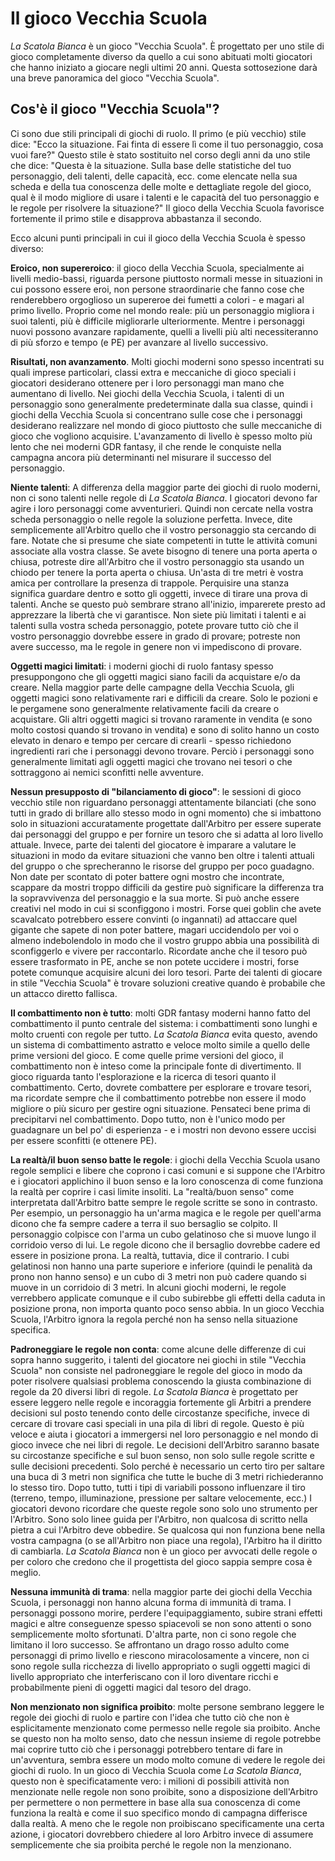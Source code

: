 # Il gioco Vecchia Scuola

*La Scatola Bianca* è un gioco "Vecchia Scuola". È progettato per uno stile di gioco completamente diverso da quello a cui sono abituati molti giocatori che hanno iniziato a giocare negli ultimi 20 anni. Questa sottosezione darà una breve panoramica del gioco "Vecchia Scuola".

## Cos'è il gioco "Vecchia Scuola"?

Ci sono due stili principali di giochi di ruolo. Il primo (e più vecchio) stile dice: "Ecco la situazione. Fai finta di essere lì come il tuo personaggio, cosa vuoi fare?" Questo stile è stato sostituito nel corso degli anni da uno stile che dice: "Questa è la situazione. Sulla base delle statistiche del tuo personaggio, deli talenti, delle capacità, ecc. come elencate nella sua scheda e della tua conoscenza delle molte e dettagliate regole del gioco, qual è il modo migliore di usare i talenti e le capacità del tuo personaggio e le regole per risolvere la situazione?" Il gioco della Vecchia Scuola favorisce fortemente il primo stile e disapprova abbastanza il secondo.

Ecco alcuni punti principali in cui il gioco della Vecchia Scuola è spesso diverso:

**Eroico, non supereroico**: il gioco della Vecchia Scuola, specialmente ai livelli medio-bassi, riguarda persone piuttosto normali messe in situazioni in cui possono essere eroi, non persone straordinarie che fanno cose che renderebbero orgoglioso un supereroe dei fumetti a colori - e magari al primo livello. Proprio come nel mondo reale: più un personaggio migliora i suoi talenti, più è difficile migliorarle ulteriormente. Mentre i personaggi nuovi possono avanzare rapidamente, quelli a livelli più alti necessiteranno di più sforzo e tempo (e PE) per avanzare al livello successivo.

**Risultati, non avanzamento**. Molti giochi moderni sono spesso incentrati su quali imprese particolari, classi extra e meccaniche di gioco speciali i giocatori desiderano ottenere per i loro personaggi man mano che aumentano di livello. Nei giochi della Vecchia Scuola, i talenti di un personaggio sono generalmente predeterminate dalla sua classe, quindi i giochi della Vecchia Scuola si concentrano sulle cose che i personaggi desiderano realizzare nel mondo di gioco piuttosto che sulle meccaniche di gioco che vogliono acquisire. L'avanzamento di livello è spesso molto più lento che nei moderni GDR fantasy, il che rende le conquiste nella campagna ancora più determinanti nel misurare il successo del personaggio.

**Niente talenti**: A differenza della maggior parte dei giochi di ruolo moderni, non ci sono talenti nelle regole di *La Scatola Bianca*. I giocatori devono far agire i loro personaggi come avventurieri. Quindi non cercate nella vostra scheda personaggio o nelle regole la soluzione perfetta. Invece, dite semplicemente all'Arbitro quello che il vostro personaggio sta cercando di fare. Notate che si presume che siate competenti in tutte le attività comuni associate alla vostra classe. Se avete bisogno di tenere una porta aperta o chiusa, potreste dire all'Arbitro che il vostro personaggio sta usando un chiodo per tenere la porta aperta o chiusa. Un'asta di tre metri è vostra amica per controllare la presenza di trappole. Perquisire una stanza significa guardare dentro e sotto gli oggetti, invece di tirare una prova di talenti. Anche se questo può sembrare strano all'inizio, imparerete presto ad apprezzare la libertà che vi garantisce. Non siete più limitati i talenti e ai talenti sulla vostra scheda personaggio, potete provare tutto ciò che il vostro personaggio dovrebbe essere in grado di provare; potreste non avere successo, ma le regole in genere non vi impediscono di provare.

**Oggetti magici limitati**: i moderni giochi di ruolo fantasy spesso presuppongono che gli oggetti magici siano facili da acquistare e/o da creare. Nella maggior parte delle campagne della Vecchia Scuola, gli oggetti magici sono relativamente rari e difficili da creare. Solo le pozioni e le pergamene sono generalmente relativamente facili da creare o acquistare. Gli altri oggetti magici si trovano raramente in vendita (e sono molto costosi quando si trovano in vendita) e sono di solito hanno un costo elevato in denaro e tempo per cercare di crearli - spesso richiedono ingredienti rari che i personaggi devono trovare. Perciò i personaggi sono generalmente limitati agli oggetti magici che trovano nei tesori o che sottraggono ai nemici sconfitti nelle avventure.

**Nessun presupposto di "bilanciamento di gioco"**: le sessioni di gioco vecchio stile non riguardano personaggi attentamente bilanciati (che sono tutti in grado di brillare allo stesso modo in ogni momento) che si imbattono solo in situazioni accuratamente progettate dall'Arbitro per essere superate dai personaggi del gruppo e per fornire un tesoro che si adatta al loro livello attuale. Invece, parte dei talenti del giocatore è imparare a valutare le situazioni in modo da evitare situazioni che vanno ben oltre i talenti attuali del gruppo o che sprecheranno le risorse del gruppo per poco guadagno. Non date per scontato di poter battere ogni mostro che incontrate, scappare da mostri troppo difficili da gestire può significare la differenza tra la sopravvivenza del personaggio e la sua morte. Si può anche essere creativi nel modo in cui si sconfiggono i mostri. Forse quei goblin che avete scavalcato potrebbero essere convinti (o ingannati) ad attaccare quel gigante che sapete di non poter battere, magari uccidendolo per voi o almeno indebolendolo in modo che il vostro gruppo abbia una possibilità di sconfiggerlo e vivere per raccontarlo. Ricordate anche che il tesoro può essere trasformato in PE, anche se non potete uccidere i mostri, forse potete comunque acquisire alcuni dei loro tesori. Parte dei talenti di giocare in stile "Vecchia Scuola" è trovare soluzioni creative quando è probabile che un attacco diretto fallisca.

**Il combattimento non è tutto**: molti GDR fantasy moderni hanno fatto del combattimento il punto centrale del sistema: i combattimenti sono lunghi e molto cruenti con regole per tutto. *La Scatola Bianca* evita questo, avendo un sistema di combattimento astratto e veloce molto simile a quello delle prime versioni del gioco. E come quelle prime versioni del gioco, il combattimento non è inteso come la principale fonte di divertimento. Il gioco riguarda tanto l'esplorazione e la ricerca di tesori quanto il combattimento. Certo, dovrete combattere per esplorare e trovare tesori, ma ricordate sempre che il combattimento potrebbe non essere il modo migliore o più sicuro per gestire ogni situazione. Pensateci bene prima di precipitarvi nel combattimento. Dopo tutto, non è l'unico modo per guadagnare un bel po' di esperienza - e i mostri non devono essere uccisi per essere sconfitti (e ottenere PE).

**La realtà/il buon senso batte le regole**: i giochi della Vecchia Scuola usano regole semplici e libere che coprono i casi comuni e si suppone che l'Arbitro e i giocatori applichino il buon senso e la loro conoscenza di come funziona la realtà per coprire i casi limite insoliti. La "realtà/buon senso" come interpretata dall'Arbitro batte sempre le regole scritte se sono in contrasto. Per esempio, un personaggio ha un'arma magica e le regole per quell'arma dicono che fa sempre cadere a terra il suo bersaglio se colpito. Il personaggio colpisce con l'arma un cubo gelatinoso che si muove lungo il corridoio verso di lui. Le regole dicono che il bersaglio dovrebbe cadere ed essere in posizione prona. La realtà, tuttavia, dice il contrario. I cubi gelatinosi non hanno una parte superiore e inferiore (quindi le penalità da prono non hanno senso) e un cubo di 3 metri non può cadere quando si muove in un corridoio di 3 metri. In alcuni giochi moderni, le regole verrebbero applicate comunque e il cubo subirebbe gli effetti della caduta in posizione prona, non importa quanto poco senso abbia. In un gioco Vecchia Scuola, l'Arbitro ignora la regola perché non ha senso nella situazione specifica.

**Padroneggiare le regole non conta**: come alcune delle differenze di cui sopra hanno suggerito, i talenti del giocatore nei giochi in stile "Vecchia Scuola" non consiste nel padroneggiare le regole del gioco in modo da poter risolvere qualsiasi problema conoscendo la giusta combinazione di regole da 20 diversi libri di regole. *La Scatola Bianca* è progettato per essere leggero nelle regole e incoraggia fortemente gli Arbitri a prendere decisioni sul posto tenendo conto delle circostanze specifiche, invece di cercare di trovare casi speciali in una pila di libri di regole. Questo è più veloce e aiuta i giocatori a immergersi nel loro personaggio e nel mondo di gioco invece che nei libri di regole. Le decisioni dell'Arbitro saranno basate su circostanze specifiche e sul buon senso, non solo sulle regole scritte e sulle decisioni precedenti. Solo perché è necessario un certo tiro per saltare una buca di 3 metri non significa che tutte le buche di 3 metri richiederanno lo stesso tiro. Dopo tutto, tutti i tipi di variabili possono influenzare il tiro (terreno, tempo, illuminazione, pressione per saltare velocemente, ecc.) I giocatori devono ricordare che queste regole sono solo uno strumento per l'Arbitro. Sono solo linee guida per l'Arbitro, non qualcosa di scritto nella pietra a cui l'Arbitro deve obbedire. Se qualcosa qui non funziona bene nella vostra campagna (o se all'Arbitro non piace una regola), l'Arbitro ha il diritto di cambiarla. *La Scatola Bianca* non è un gioco per avvocati delle regole o per coloro che credono che il progettista del gioco sappia sempre cosa è meglio.

**Nessuna immunità di trama**: nella maggior parte dei giochi della Vecchia Scuola, i personaggi non hanno alcuna forma di immunità di trama. I personaggi possono morire, perdere l'equipaggiamento, subire strani effetti magici e altre conseguenze spesso spiacevoli se non sono attenti o sono semplicemente molto sfortunati. D'altra parte, non ci sono regole che limitano il loro successo. Se affrontano un drago rosso adulto come personaggi di primo livello e riescono miracolosamente a vincere, non ci sono regole sulla ricchezza di livello appropriato o sugli oggetti magici di livello appropriato che interferiscano con il loro diventare ricchi e probabilmente pieni di oggetti magici dal tesoro del drago.

**Non menzionato non significa proibito**: molte persone sembrano leggere le regole dei giochi di ruolo e partire con l'idea che tutto ciò che non è esplicitamente menzionato come permesso nelle regole sia proibito. Anche se questo non ha molto senso, dato che nessun insieme di regole potrebbe mai coprire tutto ciò che i personaggi potrebbero tentare di fare in un'avventura, sembra essere un modo molto comune di vedere le regole dei giochi di ruolo. In un gioco di Vecchia Scuola come *La Scatola Bianca*, questo non è specificatamente vero: i milioni di possibili attività non menzionate nelle regole non sono proibite, sono a disposizione dell'Arbitro per permettere o non permettere in base alla sua conoscenza di come funziona la realtà e come il suo specifico mondo di campagna differisce dalla realtà. A meno che le regole non proibiscano specificamente una certa azione, i giocatori dovrebbero chiedere al loro Arbitro invece di assumere semplicemente che sia proibita perché le regole non la menzionano.
